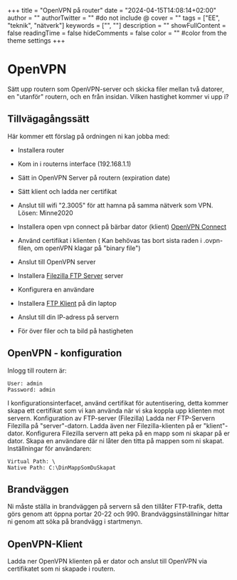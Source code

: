 +++
title = "OpenVPN på router"
date = "2024-04-15T14:08:14+02:00"
author = ""
authorTwitter = "" #do not include @
cover = ""
tags = ["EE", "teknik", "nätverk"]
keywords = ["", ""]
description = ""
showFullContent = false
readingTime = false
hideComments = false
color = "" #color from the theme settings
+++

# OpenVPN
Sätt upp routern som OpenVPN-server och skicka filer mellan två datorer, en "utanför" routern, och en från
insidan. Vilken hastighet kommer vi upp i?

## Tillvägagångssätt
Här kommer ett förslag på ordningen ni kan jobba med:
 - Installera router
 - Kom in i routerns interface (192.168.1.1)
 - Sätt in OpenVPN Server på routern (expiration date)
 - Sätt klient och ladda ner certifikat

 - Anslut till wifi "2.3005" för att hamna på samma nätverk som VPN. Lösen: Minne2020
 - Installera open vpn connect på bärbar dator (klient)  [OpenVPN Connect](https://openvpn.net/client/client-connect-vpn-for-windows/)
 - Använd certifikat i klienten ( Kan behövas tas bort sista raden i .ovpn-filen, om openVPN klagar på "binary file")
 - Anslut till OpenVPN server

 - Installera [Filezilla FTP Server](https://filezilla-project.org/download.php?platform=win64&type=server) server
 - Konfigurera en användare

 - Installera [FTP Klient]( https://filezilla-project.org/download.php) på din laptop
 - Anslut till din IP-adress på servern
 - För över filer och ta bild på hastigheten


## OpenVPN - konfiguration
Inlogg till routern är:

    User: admin
    Password: admin

I konfigurationsinterfacet, använd certifikat för autentisering, detta kommer skapa ett certifikat som vi kan
använda när vi ska koppla upp klienten mot servern.
Konfiguration av FTP-server (Filezilla)
Ladda ner FTP-Servern Filezilla på "server"-datorn. Ladda även ner Filezilla-klienten på er "klient"-dator.
Konfigurera Filezilla servern att peka på en mapp som ni skapar på er dator. Skapa en användare där ni låter
den titta på mappen som ni skapat. Inställningar för användaren:

    Virtual Path: \
    Native Path: C:\DinMappSomDuSkapat

## Brandväggen
Ni måste ställa in brandväggen på servern så den tillåter FTP-trafik, detta görs genom att öppna portar 20-22
och 990. Brandväggsinställningar hittar ni genom att söka på brandvägg i startmenyn.

## OpenVPN-Klient
Ladda ner OpenVPN klienten på er dator och anslut till OpenVPN via certifikatet som ni skapade i routern.